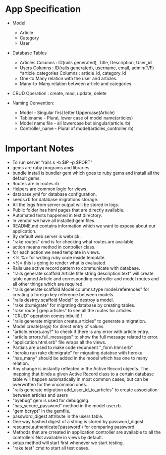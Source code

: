 # App Specification

* Model
  * Article
  * Category
  * User

* Database Tables
  * Articles
    Columns : ID(rails generated), Title, Description, User_id
  * Users
    Columns : ID(rails generated), username, email, admin(T/F)
  *article_categories
    Columns : article_id, category_id
  * One-to Many relation with the user and articles.
  * Many-to-Many relation between article and categories.
  
* CRUD Operation : create, read, update, delete
 
* Naming Convention:
  
  * Model - Singular first letter Uppercase(Article)
  * Tablename - Plural, lower case of model name(articles)
  * Model name file - all lowercase but singular(article.rb)
  * Controller_name - Plural of model(articles_controller.rb)



# Important Notes

* To run server "rails s -b  $IP -p $PORT" 
* gems are ruby programs and libraries.
* bundle install is bundler gem which goes to ruby gems and install all the default gems.
* Routes are in routes.rb
* Helpers are common logic for views.
* database.yml for database configuration.
* seeds.rb for database migrations storage.
* All the logs from server output will be stored in logs.
* Public folder has html pages that are directly available.
* Automated tests happened in test directory.
* In vendor we have all installed gem files.
* README.md contains information which we want to expose about our application.
* By default web server is webrick.
* "rake routes" cmd is for checking what routes are available.
* action means method in controller class.
* for each action we need template in views.
* <% %> for writing ruby code inside template.
* <%= this is going to render what is evaluated.
* Rails use active record pattern to communicate with database.
* "rails generate scaffold Article title:string description:text" will create table named Article and corresponding controller and model routes and all other things which are required.
* "rails generate scaffold Model columns:type model:references" for creating a foreign key reference between models.
* "rails destroy scaffold Model" to destroy a model.
* "rake db:migrate" for migrating database by creating tables.
* "rake route | grep articles" to see all the routes for articles.
* "CRUD" operation comes inbuilt!!!
* "rails generate migration create_articles" to generate a migration.
* Model.create(args) for direct entry of values.
* "article.errors.any?" to check if there is any error with article entry.
* "article.errors.full_messages" to show the full message related to error.
* "application.html.erb" file wraps all the views.
* Partials are used to make code redundent "_form.html.erb"
* "heroku run rake db:migrate" for migrating databse with heroku.
* "has_many" should be added in the model which has one to many relation.
* Any change is instantly reflected in the Active Record objects. The mapping that binds a given Active Record 
  class to a certain database table will happen automatically in most common cases, but can be overwritten for the uncommon ones.
* "rails generate migration add_user_id_to_articles" to create association between articles and users
* "byebug" gem is used for debugging.
* "has_secure_password" method in the model user.rb.
* "gem bcrypt" in the gemfile.
* password_digest attribute in the users table.
* One way hashed digest of a string is stored by password_digest.
* resource.authenticate('password') for comparing password.
* Methods that are crreated in application controller are available to all the controllers.Not available in views by default.
* setup method will start first whenever we start testing.
* "rake test" cmd to start all test cases.



